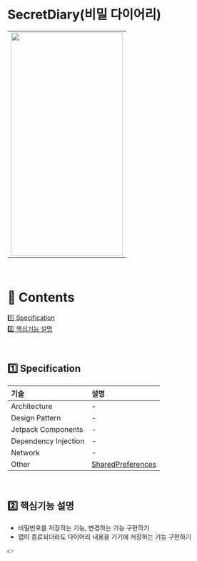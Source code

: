 # SecretDiary(비밀 다이어리)

<table>
  <td><img src="https://user-images.githubusercontent.com/106309830/176615496-da4d5ed1-a7e5-4b22-921f-f946249bcfcb.png" width="250" height="500"/></td>
</table>

<br>

# :green_book: Contents

[:one: Specification](#one-specification)<br>
[:two: 핵심기능 설명](#two-핵심기능-설명)<br>

<br>

## :one: Specification
기술|설명
:---|:---
Architecture|-
Design Pattern|-
Jetpack Components|-
Dependency Injection|-
Network|-
Other|[SharedPreferences](https://developer.android.com/training/data-storage/shared-preferences?hl=ko)

<br>

## :two: 핵심기능 설명
- 비밀번호를 저장하는 기능, 변경하는 기능 구현하기
- 앱이 종료되더라도 다이어리 내용을 기기에 저장하는 기능 구현하기

```
👉 
```
